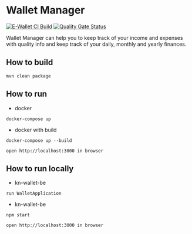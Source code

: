 # Wallet Manager
[![E-Wallet CI Build](https://github.com/AntonSidorin/e-wallet/actions/workflows/maven.yml/badge.svg)](https://github.com/AntonSidorin/e-wallet/actions/workflows/maven.yml)
[![Quality Gate Status](https://sonarcloud.io/api/project_badges/measure?project=e-wallet&metric=alert_status)](https://sonarcloud.io/summary/new_code?id=e-wallet)

Wallet Manager can help you to keep track of your income and expenses with quality info and keep track of
your daily, monthly and yearly finances.

## How to build
```
mvn clean package
```

## How to run
* docker
```
docker-compose up
```
* docker with build
 ```
docker-compose up --build
```
```
open http://localhost:3000 in browser
```

## How to run locally
* kn-wallet-be
```
run WalletApplication
```
* kn-wallet-be
```
npm start
```
```
open http://localhost:3000 in browser
```
